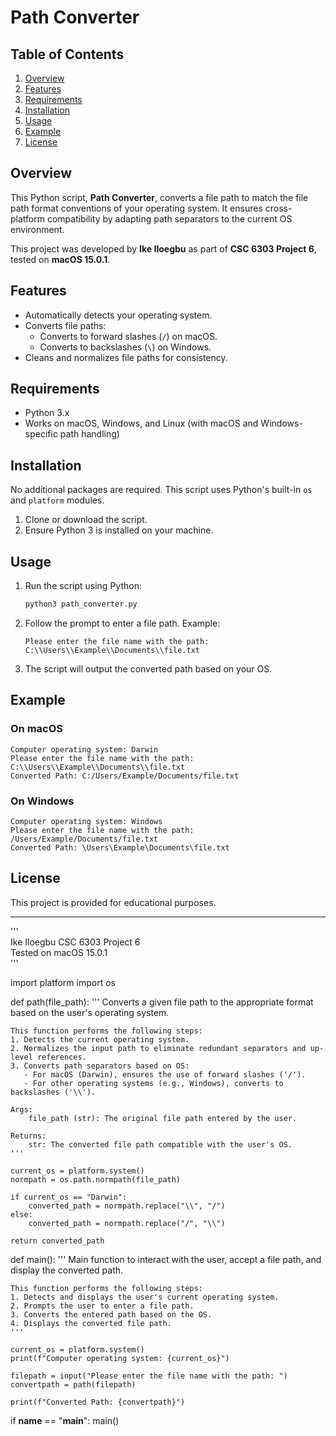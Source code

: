 # Path Converter

## Table of Contents
1. [Overview](#overview)
2. [Features](#features)
3. [Requirements](#requirements)
4. [Installation](#installation)
5. [Usage](#usage)
6. [Example](#example)
7. [License](#license)

## Overview
This Python script, **Path Converter**, converts a file path to match the file path format conventions of your operating system. It ensures cross-platform compatibility by adapting path separators to the current OS environment.

This project was developed by **Ike Iloegbu** as part of **CSC 6303 Project 6**, tested on **macOS 15.0.1**.

## Features
- Automatically detects your operating system.
- Converts file paths:
  - Converts to forward slashes (`/`) on macOS.
  - Converts to backslashes (`\`) on Windows.
- Cleans and normalizes file paths for consistency.

## Requirements
- Python 3.x
- Works on macOS, Windows, and Linux (with macOS and Windows-specific path handling)

## Installation
No additional packages are required. This script uses Python's built-in `os` and `platform` modules.

1. Clone or download the script.
2. Ensure Python 3 is installed on your machine.

## Usage
1. Run the script using Python:
   ```bash
   python3 path_converter.py
   ```
2. Follow the prompt to enter a file path. Example:
   ```
   Please enter the file name with the path: C:\\Users\\Example\\Documents\\file.txt
   ```
3. The script will output the converted path based on your OS.

## Example
### On macOS
```
Computer operating system: Darwin
Please enter the file name with the path: C:\\Users\\Example\\Documents\\file.txt
Converted Path: C:/Users/Example/Documents/file.txt
```

### On Windows
```
Computer operating system: Windows
Please enter the file name with the path: /Users/Example/Documents/file.txt
Converted Path: \Users\Example\Documents\file.txt
```

## License
This project is provided for educational purposes.

---

'''  
Ike Iloegbu CSC 6303 Project 6  
Tested on macOS 15.0.1  
'''

import platform
import os

def path(file_path):
    '''
    Converts a given file path to the appropriate format based on the user's operating system.

    This function performs the following steps:
    1. Detects the current operating system.
    2. Normalizes the input path to eliminate redundant separators and up-level references.
    3. Converts path separators based on OS:
       - For macOS (Darwin), ensures the use of forward slashes ('/').
       - For other operating systems (e.g., Windows), converts to backslashes ('\\').

    Args:
        file_path (str): The original file path entered by the user.

    Returns:
        str: The converted file path compatible with the user's OS.
    '''

    current_os = platform.system()
    normpath = os.path.normpath(file_path)

    if current_os == "Darwin":
        converted_path = normpath.replace("\\", "/")
    else:
        converted_path = normpath.replace("/", "\\")

    return converted_path

def main():
    '''
    Main function to interact with the user, accept a file path, and display the converted path.

    This function performs the following steps:
    1. Detects and displays the user's current operating system.
    2. Prompts the user to enter a file path.
    3. Converts the entered path based on the OS.
    4. Displays the converted file path.
    '''

    current_os = platform.system()
    print(f"Computer operating system: {current_os}")

    filepath = input("Please enter the file name with the path: ")
    convertpath = path(filepath)

    print(f"Converted Path: {convertpath}")

if __name__ == "__main__":
    main()
